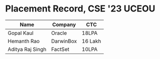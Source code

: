 # Placement Record, CSE '23 UCEOU

| Name             | Company   | CTC     |
| ---------------- | --------- | ------- |
| Gopal Kaul       | Oracle    | 18LPA   |
| Hemanth Rao      | DarwinBox | 16 Lakh |
| Aditya Raj Singh | FactSet   | 10LPA   |
